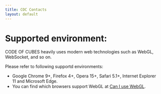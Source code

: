 ```yaml
---
title: COC Contacts
layout: default
---
```


# Supported environment:

CODE OF CUBES heavily uses modern web technologies such as WebGL, WebSocket, and so on.

Please refer to following supportd environments:

- Google Chrome 9+, Firefox 4+, Opera 15+, Safari 5.1+, Internet Explorer 11 and Microsoft Edge.
- You can find which browsers support WebGL at [Can I use WebGL](https://caniuse.com/#feat=webgl).
